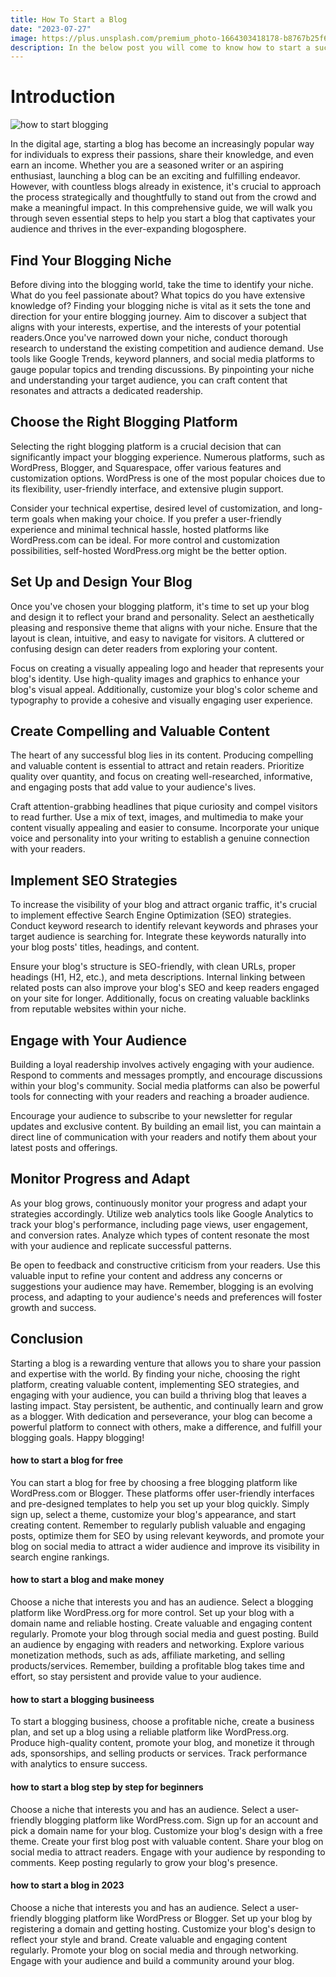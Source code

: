 ```yaml
---
title: How To Start a Blog	
date: "2023-07-27"
image: https://plus.unsplash.com/premium_photo-1664303418178-b8767b25f646?ixid=MnwxMjA3fDB8MHxwaG90by1wYWdlfHx8fGVufDB8fHx8fA%3D%3D
description: In the below post you will come to know how to start a successfull blogging website from the scratch using some baisc tips and tricks.
---
```


# Introduction

![how to start blogging](https://plus.unsplash.com/premium_photo-1664303418178-b8767b25f646)

In the digital age, starting a blog has become an increasingly popular way for individuals to express their passions, share their knowledge, and even earn an income. Whether you are a seasoned writer or an aspiring enthusiast, launching a blog can be an exciting and fulfilling endeavor. However, with countless blogs already in existence, it's crucial to approach the process strategically and thoughtfully to stand out from the crowd and make a meaningful impact. In this comprehensive guide, we will walk you through seven essential steps to help you start a blog that captivates your audience and thrives in the ever-expanding blogosphere.

## Find Your Blogging Niche

Before diving into the blogging world, take the time to identify your niche. What do you feel passionate about? What topics do you have extensive knowledge of? Finding your blogging niche is vital as it sets the tone and direction for your entire blogging journey. Aim to discover a subject that aligns with your interests, expertise, and the interests of your potential readers.Once you've narrowed down your niche, conduct thorough research to understand the existing competition and audience demand. Use tools like Google Trends, keyword planners, and social media platforms to gauge popular topics and trending discussions. By pinpointing your niche and understanding your target audience, you can craft content that resonates and attracts a dedicated readership.

## Choose the Right Blogging Platform

Selecting the right blogging platform is a crucial decision that can significantly impact your blogging experience. Numerous platforms, such as WordPress, Blogger, and Squarespace, offer various features and customization options. WordPress is one of the most popular choices due to its flexibility, user-friendly interface, and extensive plugin support.

Consider your technical expertise, desired level of customization, and long-term goals when making your choice. If you prefer a user-friendly experience and minimal technical hassle, hosted platforms like WordPress.com can be ideal. For more control and customization possibilities, self-hosted WordPress.org might be the better option.

## Set Up and Design Your Blog

Once you've chosen your blogging platform, it's time to set up your blog and design it to reflect your brand and personality. Select an aesthetically pleasing and responsive theme that aligns with your niche. Ensure that the layout is clean, intuitive, and easy to navigate for visitors. A cluttered or confusing design can deter readers from exploring your content.

Focus on creating a visually appealing logo and header that represents your blog's identity. Use high-quality images and graphics to enhance your blog's visual appeal. Additionally, customize your blog's color scheme and typography to provide a cohesive and visually engaging user experience.

## Create Compelling and Valuable Content

The heart of any successful blog lies in its content. Producing compelling and valuable content is essential to attract and retain readers. Prioritize quality over quantity, and focus on creating well-researched, informative, and engaging posts that add value to your audience's lives.

Craft attention-grabbing headlines that pique curiosity and compel visitors to read further. Use a mix of text, images, and multimedia to make your content visually appealing and easier to consume. Incorporate your unique voice and personality into your writing to establish a genuine connection with your readers.


## Implement SEO Strategies

To increase the visibility of your blog and attract organic traffic, it's crucial to implement effective Search Engine Optimization (SEO) strategies. Conduct keyword research to identify relevant keywords and phrases your target audience is searching for. Integrate these keywords naturally into your blog posts' titles, headings, and content.

Ensure your blog's structure is SEO-friendly, with clean URLs, proper headings (H1, H2, etc.), and meta descriptions. Internal linking between related posts can also improve your blog's SEO and keep readers engaged on your site for longer. Additionally, focus on creating valuable backlinks from reputable websites within your niche.

## Engage with Your Audience

Building a loyal readership involves actively engaging with your audience. Respond to comments and messages promptly, and encourage discussions within your blog's community. Social media platforms can also be powerful tools for connecting with your readers and reaching a broader audience.

Encourage your audience to subscribe to your newsletter for regular updates and exclusive content. By building an email list, you can maintain a direct line of communication with your readers and notify them about your latest posts and offerings.

## Monitor Progress and Adapt

As your blog grows, continuously monitor your progress and adapt your strategies accordingly. Utilize web analytics tools like Google Analytics to track your blog's performance, including page views, user engagement, and conversion rates. Analyze which types of content resonate the most with your audience and replicate successful patterns.

Be open to feedback and constructive criticism from your readers. Use this valuable input to refine your content and address any concerns or suggestions your audience may have. Remember, blogging is an evolving process, and adapting to your audience's needs and preferences will foster growth and success.


## Conclusion

Starting a blog is a rewarding venture that allows you to share your passion and expertise with the world. By finding your niche, choosing the right platform, creating valuable content, implementing SEO strategies, and engaging with your audience, you can build a thriving blog that leaves a lasting impact. Stay persistent, be authentic, and continually learn and grow as a blogger. With dedication and perseverance, your blog can become a powerful platform to connect with others, make a difference, and fulfill your blogging goals. Happy blogging!

#### how to start a blog for free

You can start a blog for free by choosing a free blogging platform like WordPress.com or Blogger. These platforms offer user-friendly interfaces and pre-designed templates to help you set up your blog quickly. Simply sign up, select a theme, customize your blog's appearance, and start creating content. Remember to regularly publish valuable and engaging posts, optimize them for SEO by using relevant keywords, and promote your blog on social media to attract a wider audience and improve its visibility in search engine rankings.

#### how to start a blog and make money

Choose a niche that interests you and has an audience.
Select a blogging platform like WordPress.org for more control.
Set up your blog with a domain name and reliable hosting.
Create valuable and engaging content regularly.
Promote your blog through social media and guest posting.
Build an audience by engaging with readers and networking.
Explore various monetization methods, such as ads, affiliate marketing, and selling products/services.
Remember, building a profitable blog takes time and effort, so stay persistent and provide value to your audience.

#### how to start a blogging busineess

To start a blogging business, choose a profitable niche, create a business plan, and set up a blog using a reliable platform like WordPress.org. Produce high-quality content, promote your blog, and monetize it through ads, sponsorships, and selling products or services. Track performance with analytics to ensure success.

#### how to start a blog step by step for beginners

Choose a niche that interests you and has an audience.
Select a user-friendly blogging platform like WordPress.com.
Sign up for an account and pick a domain name for your blog.
Customize your blog's design with a free theme.
Create your first blog post with valuable content.
Share your blog on social media to attract readers.
Engage with your audience by responding to comments.
Keep posting regularly to grow your blog's presence.

#### how to start a blog in 2023

Choose a niche that interests you and has an audience.
Select a user-friendly blogging platform like WordPress or Blogger.
Set up your blog by registering a domain and getting hosting.
Customize your blog's design to reflect your style and brand.
Create valuable and engaging content regularly.
Promote your blog on social media and through networking.
Engage with your audience and build a community around your blog.
